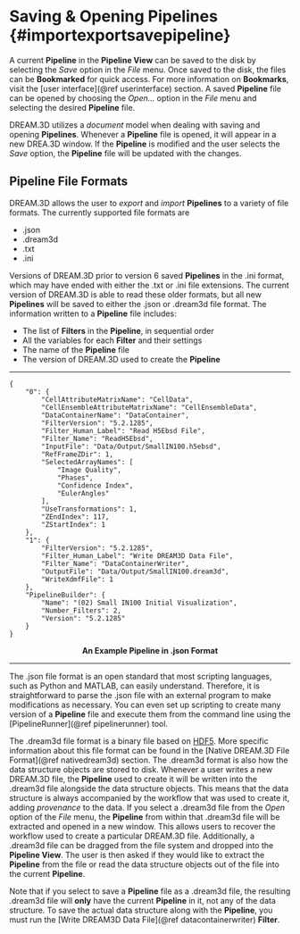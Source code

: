 Saving & Opening Pipelines {#importexportsavepipeline}
=========

A current **Pipeline** in the **Pipeline View** can be saved to the disk by selecting the _Save_ option in the _File_ menu. Once saved to the disk, the files can be **Bookmarked** for quick access. For more information on **Bookmarks**, visit the [user interface](@ref userinterface) section. A saved **Pipeline** file can be opened by choosing the _Open..._ option in the _File_ menu and selecting the desired **Pipeline** file. 

DREAM.3D utilizes a _document_ model when dealing with saving and opening **Pipelines**. Whenever a **Pipeline** file is opened, it will appear in a new DREA.3D window. If the **Pipeline** is modified and the user selects the _Save_ option, the **Pipeline** file will be updated with the changes. 

## Pipeline File Formats ##
DREAM.3D allows the user to _export_ and _import_ **Pipelines** to a variety of file formats. The currently supported file formats are

+ .json
+ .dream3d
+ .txt
+ .ini

Versions of DREAM.3D prior to version 6 saved **Pipelines** in the .ini format, which may have ended with either the .txt or .ini file extensions. The current version of DREAM.3D is able to read these older formats, but all new **Pipelines** will be saved to either the .json or .dream3d file format. The information written to a **Pipeline** file includes:

+ The list of **Filters** in the **Pipeline**, in sequential order
+ All the variables for each **Filter** and their settings
+ The name of the **Pipeline** file
+ The version of DREAM.3D used to create the **Pipeline**


-------

	{
  	  	"0": {
    	    "CellAttributeMatrixName": "CellData",
        	"CellEnsembleAttributeMatrixName": "CellEnsembleData",
    	    "DataContainerName": "DataContainer",
    	    "FilterVersion": "5.2.1285",
    	    "Filter_Human_Label": "Read H5Ebsd File",
    	    "Filter_Name": "ReadH5Ebsd",
    	    "InputFile": "Data/Output/SmallIN100.h5ebsd",
    	    "RefFrameZDir": 1,
    	    "SelectedArrayNames": [
    	        "Image Quality",
    	        "Phases",
    	        "Confidence Index",
    	        "EulerAngles"
    	    ],
    	    "UseTransformations": 1,
    	    "ZEndIndex": 117,
    	    "ZStartIndex": 1
    	},
    	"1": {
    	    "FilterVersion": "5.2.1285",
    	    "Filter_Human_Label": "Write DREAM3D Data File",
    	    "Filter_Name": "DataContainerWriter",
    	    "OutputFile": "Data/Output/SmallIN100.dream3d",
    	    "WriteXdmfFile": 1
    	},
    	"PipelineBuilder": {
    	    "Name": "(02) Small IN100 Initial Visualization",
    	    "Number_Filters": 2,
    	    "Version": "5.2.1285"
    	}
	}

<center><b>An Example Pipeline in .json Format</b></center>

-------

The .json file format is an open standard that most scripting languages, such as Python and MATLAB, can easily understand. Therefore, it is straightforward to parse the .json file with an external program to make modifications as necessary. You can even set up scripting to create many version of a **Pipeline** file and execute them from the command line using the [PipelineRunner](@ref pipelinerunner) tool.

The .dream3d file format is a binary file based on [HDF5](https://www.hdfgroup.org/HDF5/). More specific information about this file format can be found in the [Native DREAM.3D File Format](@ref nativedream3d) section. The .dream3d format is also how the data structure objects are stored to disk. Whenever a user writes a new DREAM.3D file, the **Pipeline** used to create it will be written into the .dream3d file alongside the data structure objects. This means that the data structure is always accompanied by the workflow that was used to create it, adding _provenance_ to the data. If you select a .dream3d file from the _Open_ option of the _File_ menu, the **Pipeline** from within that .dream3d file will be extracted and opened in a new window. This allows users to recover the workflow used to create a particular DREAM.3D file. Additionally, a .dream3d file can be dragged from the file system and dropped into the **Pipeline View**. The user is then asked if they would like to extract the **Pipeline** from the file or read the data structure objects out of the file into the current **Pipeline**. 

Note that if you select to save a **Pipeline** file as a .dream3d file, the resulting .dream3d file will **only** have the current **Pipeline** in it, not any of the data structure. To save the actual data structure along with the **Pipeline**, you must run the [Write DREAM3D Data File](@ref datacontainerwriter) **Filter**.